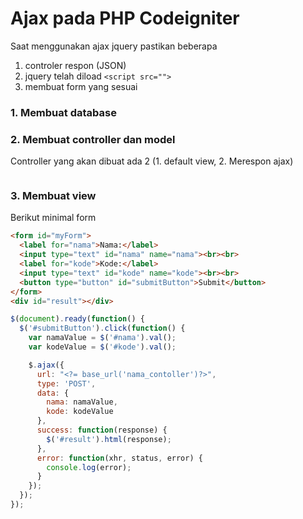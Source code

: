 # Ajax pada PHP Codeigniter


Saat menggunakan ajax jquery pastikan beberapa
1. controler respon (JSON)
2. jquery telah diload `<script src="">`
3. membuat form yang sesuai

### 1. Membuat database 



### 2. Membuat controller dan model
Controller yang akan dibuat ada 2 (1. default view, 2. Merespon ajax)
```php

```



### 3. Membuat view




Berikut minimal form
```html
<form id="myForm">
  <label for="nama">Nama:</label>
  <input type="text" id="nama" name="nama"><br><br>
  <label for="kode">Kode:</label>
  <input type="text" id="kode" name="kode"><br><br>
  <button type="button" id="submitButton">Submit</button>
</form>
<div id="result"></div>

```
```js
$(document).ready(function() {
  $('#submitButton').click(function() {
    var namaValue = $('#nama').val();
    var kodeValue = $('#kode').val();

    $.ajax({
      url: "<?= base_url('nama_contoller')?>",
      type: 'POST',
      data: {
        nama: namaValue,
        kode: kodeValue
      },
      success: function(response) {
        $('#result').html(response);
      },
      error: function(xhr, status, error) {
        console.log(error);
      }
    });
  });
});
```

